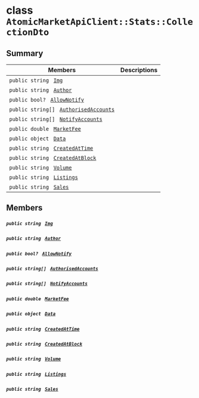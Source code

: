 # class `AtomicMarketApiClient::Stats::CollectionDto` 

## Summary

 Members                                | Descriptions                                
----------------------------------------|---------------------------------------------
`public string ` [`Img`](#class_atomic_market_api_client_1_1_stats_1_1_collection_dto_1a535444299930a3b6ed4406a861482ba6) | 
`public string ` [`Author`](#class_atomic_market_api_client_1_1_stats_1_1_collection_dto_1a13cf46aff4dea87a8f5285a09efece69) | 
`public bool? ` [`AllowNotify`](#class_atomic_market_api_client_1_1_stats_1_1_collection_dto_1a7f1d606d7ec62e4ec3c983af9284defb) | 
`public string[] ` [`AuthorisedAccounts`](#class_atomic_market_api_client_1_1_stats_1_1_collection_dto_1a873c5e97eafbc13d6cecb6a506809369) | 
`public string[] ` [`NotifyAccounts`](#class_atomic_market_api_client_1_1_stats_1_1_collection_dto_1a630d4b26de24402e31e54373d21d0f66) | 
`public double ` [`MarketFee`](#class_atomic_market_api_client_1_1_stats_1_1_collection_dto_1aa0aaa75d929129dadd0ecb988048399e) | 
`public object ` [`Data`](#class_atomic_market_api_client_1_1_stats_1_1_collection_dto_1a248bfced8a2a84c147f9b20efe3e669a) | 
`public string ` [`CreatedAtTime`](#class_atomic_market_api_client_1_1_stats_1_1_collection_dto_1a4cb9b4aaa1372df6dc2bb7d8f4916403) | 
`public string ` [`CreatedAtBlock`](#class_atomic_market_api_client_1_1_stats_1_1_collection_dto_1a022adc431e5845376e250208a999e12d) | 
`public string ` [`Volume`](#class_atomic_market_api_client_1_1_stats_1_1_collection_dto_1ac3a5efb8f312697c3d33a0f5a64a88ac) | 
`public string ` [`Listings`](#class_atomic_market_api_client_1_1_stats_1_1_collection_dto_1a56137361e606ddad7c1fe418869ffd6b) | 
`public string ` [`Sales`](#class_atomic_market_api_client_1_1_stats_1_1_collection_dto_1a58ccbe3ae0fe42d81c046fcc5397323c) | 

## Members

##### `public string ` [`Img`](#class_atomic_market_api_client_1_1_stats_1_1_collection_dto_1a535444299930a3b6ed4406a861482ba6) 

##### `public string ` [`Author`](#class_atomic_market_api_client_1_1_stats_1_1_collection_dto_1a13cf46aff4dea87a8f5285a09efece69) 

##### `public bool? ` [`AllowNotify`](#class_atomic_market_api_client_1_1_stats_1_1_collection_dto_1a7f1d606d7ec62e4ec3c983af9284defb) 

##### `public string[] ` [`AuthorisedAccounts`](#class_atomic_market_api_client_1_1_stats_1_1_collection_dto_1a873c5e97eafbc13d6cecb6a506809369) 

##### `public string[] ` [`NotifyAccounts`](#class_atomic_market_api_client_1_1_stats_1_1_collection_dto_1a630d4b26de24402e31e54373d21d0f66) 

##### `public double ` [`MarketFee`](#class_atomic_market_api_client_1_1_stats_1_1_collection_dto_1aa0aaa75d929129dadd0ecb988048399e) 

##### `public object ` [`Data`](#class_atomic_market_api_client_1_1_stats_1_1_collection_dto_1a248bfced8a2a84c147f9b20efe3e669a) 

##### `public string ` [`CreatedAtTime`](#class_atomic_market_api_client_1_1_stats_1_1_collection_dto_1a4cb9b4aaa1372df6dc2bb7d8f4916403) 

##### `public string ` [`CreatedAtBlock`](#class_atomic_market_api_client_1_1_stats_1_1_collection_dto_1a022adc431e5845376e250208a999e12d) 

##### `public string ` [`Volume`](#class_atomic_market_api_client_1_1_stats_1_1_collection_dto_1ac3a5efb8f312697c3d33a0f5a64a88ac) 

##### `public string ` [`Listings`](#class_atomic_market_api_client_1_1_stats_1_1_collection_dto_1a56137361e606ddad7c1fe418869ffd6b) 

##### `public string ` [`Sales`](#class_atomic_market_api_client_1_1_stats_1_1_collection_dto_1a58ccbe3ae0fe42d81c046fcc5397323c) 

